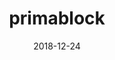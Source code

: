 ---
layout: site
title: "primablock"
date: 2018-12-24
categories: [community]
version: 7.0.2
major: 7
minor: 0
patch: 2
slug: primablock
link: https://primablock.com/
submitter: Deams51
permalink: /sites/:slug
---
